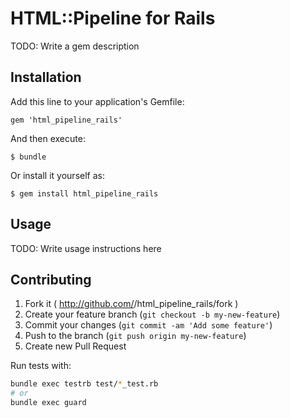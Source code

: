 # HTML::Pipeline for Rails

TODO: Write a gem description

## Installation

Add this line to your application's Gemfile:

    gem 'html_pipeline_rails'

And then execute:

    $ bundle

Or install it yourself as:

    $ gem install html_pipeline_rails

## Usage

TODO: Write usage instructions here

## Contributing

1. Fork it ( http://github.com/<my-github-username>/html_pipeline_rails/fork )
2. Create your feature branch (`git checkout -b my-new-feature`)
3. Commit your changes (`git commit -am 'Add some feature'`)
4. Push to the branch (`git push origin my-new-feature`)
5. Create new Pull Request

Run tests with:

```bash
bundle exec testrb test/*_test.rb
# or
bundle exec guard
```

